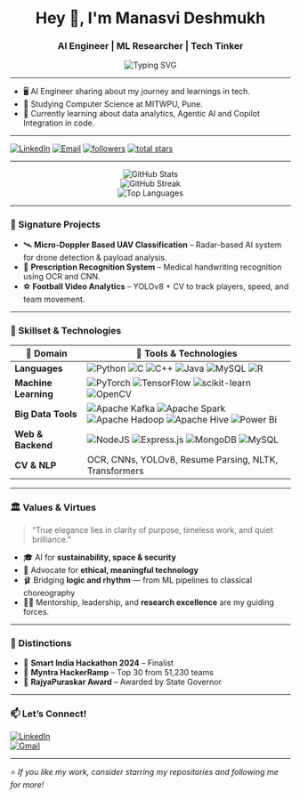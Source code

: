 <h1 align="center">Hey 👋, I'm Manasvi Deshmukh</h1>
<h3 align="center">AI Engineer | ML Researcher | Tech Tinker </h3>

<p align="center">
  <img src="https://readme-typing-svg.demolab.com?font=Fira+Code&weight=500&size=24&pause=1000&center=true&vCenter=true&width=700&lines=Crafting+Tech+that+Matters.;AI-driven+Solutions+for+Impact.;Coding+Innovation+Into+Reality." alt="Typing SVG" />
</p>

---
- 🖥 AI Engineer sharing about my journey and learnings in tech.
- 🏫 Studying Computer Science at MITWPU, Pune.
- 💭 Currently learning about data analytics, Agentic AI and Copilot Integration in code.
  
---
   <p align="left">
       <a href="https://www.linkedin.com/in/manasvi-deshmukh-0b4130256">
         <img alt="LinkedIn" title="Connect on LinkedIn" src="https://img.shields.io/badge/LinkedIn-blue?style=for-the-badge&logo=linkedin&logoColor=white"/></a>
     <a href="mailto:manasvideshmukh2303@gmail.com">
       <img alt="Email" title="Email Me" src="https://img.shields.io/badge/Email-D14836?style=for-the-badge&logo=gmail&logoColor=white"/></a>
      <a href="https://github.com/ManasviSDeshmukh?tab=followers">
         <img alt="followers" title="Follow me on Github" src="https://custom-icon-badges.demolab.com/github/followers/ManasviSDeshmukh?color=%23E1AD0E&labelColor=C79600&style=for-the-badge&logo=person-add&label=Follow&logoColor=white"/></a>
      <a href="https://github.com/ManasviSDeshmukh?tab=repositories&sort=stargazers">
         <img alt="total stars" title="Total stars on GitHub" src="https://custom-icon-badges.demolab.com/github/stars/ManasviSDeshmukh?color=55960c&style=for-the-badge&labelColor=488207&logo=star"/></a>
   </p>

---



<p align="center">
  <img src="https://github-readme-stats.vercel.app/api?username=ManasviSDeshmukh&show_icons=true&theme=tokyonight&hide_border=true&rank_icon=github&count_private=true" alt="GitHub Stats" />
  <br>
  <img src="https://github-readme-streak-stats.herokuapp.com?user=ManasviSDeshmukh&theme=tokyonight&hide_border=true" alt="GitHub Streak" />
  <br>
  <img src="https://github-readme-stats.vercel.app/api/top-langs/?username=ManasviSDeshmukh&layout=compact&theme=tokyonight&hide_border=true&langs_count=10" alt="Top Languages" />
</p>

---
### 🔭 Signature Projects
- 🛰 **Micro-Doppler Based UAV Classification** – Radar-based AI system for drone detection & payload analysis.
- 🧾 **Prescription Recognition System** – Medical handwriting recognition using OCR and CNN.
- ⚽ **Football Video Analytics** – YOLOv8 + CV to track players, speed, and team movement.

---
### 🧠 Skillset & Technologies

| 💼 Domain         | 🔧 Tools & Technologies |
|----------------------|-------------------------|
| **Languages**         | ![Python](https://img.shields.io/badge/python-167C80?style=for-the-badge&logo=python&logoColor=white) ![C](https://img.shields.io/badge/c-167C80.svg?style=for-the-badge&logo=c&logoColor=white) ![C++](https://img.shields.io/badge/c++-167C80.svg?style=for-the-badge&logo=c%2B%2B&logoColor=white) ![Java](https://img.shields.io/badge/java-167C80.svg?style=for-the-badge&logo=openjdk&logoColor=white) ![MySQL](https://img.shields.io/badge/mysql-167C80.svg?style=for-the-badge&logo=mysql&logoColor=white) ![R](https://img.shields.io/badge/r-167C80.svg?style=for-the-badge&logo=r&logoColor=white) |
| **Machine Learning**  | ![PyTorch](https://img.shields.io/badge/PyTorch-5277C3.svg?style=for-the-badge&logo=PyTorch&logoColor=white) 	![TensorFlow](https://img.shields.io/badge/TensorFlow-5277C3.svg?style=for-the-badge&logo=TensorFlow&logoColor=white) ![scikit-learn](https://img.shields.io/badge/scikit--learn-5277C3.svg?style=for-the-badge&logo=scikit-learn&logoColor=white) ![OpenCV](https://img.shields.io/badge/opencv-5277C3.svg?style=for-the-badge&logo=opencv&logoColor=white)|
| **Big Data Tools**    |![Apache Kafka](https://img.shields.io/badge/Apache%20Kafka-4298B8?style=for-the-badge&logo=apachekafka) ![Apache Spark](https://img.shields.io/badge/Apache%20Spark-4298B8?style=for-the-badge&logo=apachespark&logoColor=white) ![Apache Hadoop](https://img.shields.io/badge/Apache%20Hadoop-4298B8?style=for-the-badge&logo=apachehadoop&logoColor=white) ![Apache Hive](https://img.shields.io/badge/Apache%20Hive-4298B8?style=for-the-badge&logo=apachehive&logoColor=white) ![Power Bi](https://img.shields.io/badge/power_bi-4298B8?style=for-the-badge&logo=powerbi&logoColor=white)|
| **Web & Backend**     | ![NodeJS](https://img.shields.io/badge/node.js-9558B2?style=for-the-badge&logo=node.js&logoColor=white) ![Express.js](https://img.shields.io/badge/express.js-9558B2.svg?style=for-the-badge&logo=express&logoColor=white) ![MongoDB](https://img.shields.io/badge/MongoDB-9558B2.svg?style=for-the-badge&logo=mongodb&logoColor=white) ![MySQL](https://img.shields.io/badge/mysql-9558B2.svg?style=for-the-badge&logo=mysql&logoColor=white) |
| **CV & NLP**          | OCR, CNNs, YOLOv8, Resume Parsing, NLTK, Transformers |

---

### 🏛 Values & Virtues

> “True elegance lies in clarity of purpose, timeless work, and quiet brilliance.”

- 🎓 AI for **sustainability, space & security**
- 🧠 Advocate for **ethical, meaningful technology**
- 🩰 Bridging **logic and rhythm** — from ML pipelines to classical choreography
- 👩‍🏫 Mentorship, leadership, and **research excellence** are my guiding forces.
---

### 🏅 Distinctions

- 🧠 **Smart India Hackathon 2024** – Finalist
- 👗 **Myntra HackerRamp** – Top 30 from 51,230 teams
- 🏅 **RajyaPuraskar Award** – Awarded by State Governor

---

### 📫 Let’s Connect!

[![LinkedIn](https://img.shields.io/badge/LinkedIn-blue?style=for-the-badge&logo=linkedin&logoColor=white)](https://www.linkedin.com/in/manasvi-deshmukh-0b4130256)  
[![Gmail](https://img.shields.io/badge/Email-D14836?style=for-the-badge&logo=gmail&logoColor=white)](mailto:manasvideshmukh2303@gmail.com)

---

⭐️ *If you like my work, consider starring my repositories and following me for more!*
